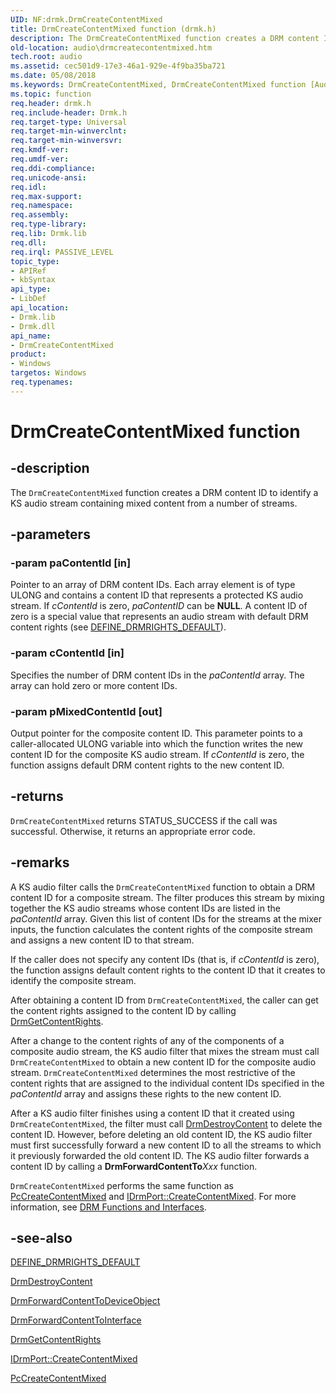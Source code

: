 ```yaml
---
UID: NF:drmk.DrmCreateContentMixed
title: DrmCreateContentMixed function (drmk.h)
description: The DrmCreateContentMixed function creates a DRM content ID to identify a KS audio stream containing mixed content from a number of streams.
old-location: audio\drmcreatecontentmixed.htm
tech.root: audio
ms.assetid: cec501d9-17e3-46a1-929e-4f9ba35ba721
ms.date: 05/08/2018
ms.keywords: DrmCreateContentMixed, DrmCreateContentMixed function [Audio Devices], aud-prop2_19a8815e-db9d-43a9-ad5a-c081a1af4f99.xml, audio.drmcreatecontentmixed, drmk/DrmCreateContentMixed
ms.topic: function
req.header: drmk.h
req.include-header: Drmk.h
req.target-type: Universal
req.target-min-winverclnt: 
req.target-min-winversvr: 
req.kmdf-ver: 
req.umdf-ver: 
req.ddi-compliance: 
req.unicode-ansi: 
req.idl: 
req.max-support: 
req.namespace: 
req.assembly: 
req.type-library: 
req.lib: Drmk.lib
req.dll: 
req.irql: PASSIVE_LEVEL
topic_type:
- APIRef
- kbSyntax
api_type:
- LibDef
api_location:
- Drmk.lib
- Drmk.dll
api_name:
- DrmCreateContentMixed
product:
- Windows
targetos: Windows
req.typenames: 
---
```


# DrmCreateContentMixed function


## -description


The <code>DrmCreateContentMixed</code> function creates a DRM content ID to identify a KS audio stream containing mixed content from a number of streams.


## -parameters




### -param paContentId [in]

Pointer to an array of DRM content IDs. Each array element is of type ULONG and contains a content ID that represents a protected KS audio stream. If <i>cContentId</i> is zero, <i>paContentID</i> can be <b>NULL</b>. A content ID of zero is a special value that represents an audio stream with default DRM content rights (see <a href="https://docs.microsoft.com/previous-versions/ff536254(v=vs.85)">DEFINE_DRMRIGHTS_DEFAULT</a>).


### -param cContentId [in]

Specifies the number of DRM content IDs in the <i>paContentId</i> array. The array can hold zero or more content IDs.


### -param pMixedContentId [out]

Output pointer for the composite content ID. This parameter points to a caller-allocated ULONG variable into which the function writes the new content ID for the composite KS audio stream. If <i>cContentId</i> is zero, the function assigns default DRM content rights to the new content ID.


## -returns



<code>DrmCreateContentMixed</code> returns STATUS_SUCCESS if the call was successful. Otherwise, it returns an appropriate error code.




## -remarks



A KS audio filter calls the <code>DrmCreateContentMixed</code> function to obtain a DRM content ID for a composite stream. The filter produces this stream by mixing together the KS audio streams whose content IDs are listed in the <i>paContentId</i> array. Given this list of content IDs for the streams at the mixer inputs, the function calculates the content rights of the composite stream and assigns a new content ID to that stream.

If the caller does not specify any content IDs (that is, if <i>cContentId</i> is zero), the function assigns default content rights to the content ID that it creates to identify the composite stream.

After obtaining a content ID from <code>DrmCreateContentMixed</code>, the caller can get the content rights assigned to the content ID by calling <a href="https://docs.microsoft.com/windows-hardware/drivers/ddi/content/drmk/nf-drmk-drmgetcontentrights">DrmGetContentRights</a>.

After a change to the content rights of any of the components of a composite audio stream, the KS audio filter that mixes the stream must call <code>DrmCreateContentMixed</code> to obtain a new content ID for the composite audio stream. <code>DrmCreateContentMixed</code> determines the most restrictive of the content rights that are assigned to the individual content IDs specified in the <i>paContentId</i> array and assigns these rights to the new content ID.

After a KS audio filter finishes using a content ID that it created using <code>DrmCreateContentMixed</code>, the filter must call <a href="https://docs.microsoft.com/windows-hardware/drivers/ddi/content/drmk/nf-drmk-drmdestroycontent">DrmDestroyContent</a> to delete the content ID. However, before deleting an old content ID, the KS audio filter must first successfully forward a new content ID to all the streams to which it previously forwarded the old content ID. The KS audio filter forwards a content ID by calling a <b>DrmForwardContentTo</b><i>Xxx</i> function.

<code>DrmCreateContentMixed</code> performs the same function as <a href="https://docs.microsoft.com/windows-hardware/drivers/ddi/content/portcls/nf-portcls-pccreatecontentmixed">PcCreateContentMixed</a> and <a href="https://docs.microsoft.com/windows-hardware/drivers/ddi/content/portcls/nf-portcls-idrmport-createcontentmixed">IDrmPort::CreateContentMixed</a>. For more information, see <a href="https://docs.microsoft.com/windows-hardware/drivers/audio/drm-functions-and-interfaces">DRM Functions and Interfaces</a>.




## -see-also




<a href="https://docs.microsoft.com/previous-versions/ff536254(v=vs.85)">DEFINE_DRMRIGHTS_DEFAULT</a>



<a href="https://docs.microsoft.com/windows-hardware/drivers/ddi/content/drmk/nf-drmk-drmdestroycontent">DrmDestroyContent</a>



<a href="https://docs.microsoft.com/windows-hardware/drivers/ddi/content/drmk/nf-drmk-drmforwardcontenttodeviceobject">DrmForwardContentToDeviceObject</a>



<a href="https://docs.microsoft.com/windows-hardware/drivers/ddi/content/drmk/nf-drmk-drmforwardcontenttointerface">DrmForwardContentToInterface</a>



<a href="https://docs.microsoft.com/windows-hardware/drivers/ddi/content/drmk/nf-drmk-drmgetcontentrights">DrmGetContentRights</a>



<a href="https://docs.microsoft.com/windows-hardware/drivers/ddi/content/portcls/nf-portcls-idrmport-createcontentmixed">IDrmPort::CreateContentMixed</a>



<a href="https://docs.microsoft.com/windows-hardware/drivers/ddi/content/portcls/nf-portcls-pccreatecontentmixed">PcCreateContentMixed</a>
 

 

